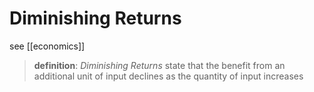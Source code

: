 # Diminishing Returns

see [[economics]]

> **definition**: _Diminishing Returns_ state that the benefit from an additional unit of input declines as the quantity of input increases
